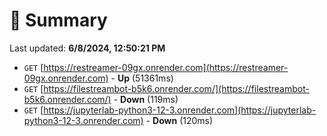 # 📖 Summary
Last updated: **6/8/2024, 12:50:21 PM**

- `GET` [https://restreamer-09gx.onrender.com](https://restreamer-09gx.onrender.com) - **Up** (51361ms)
- `GET` [https://filestreambot-b5k6.onrender.com/](https://filestreambot-b5k6.onrender.com/) - **Down** (119ms)
- `GET` [https://jupyterlab-python3-12-3.onrender.com](https://jupyterlab-python3-12-3.onrender.com) - **Down** (120ms)
